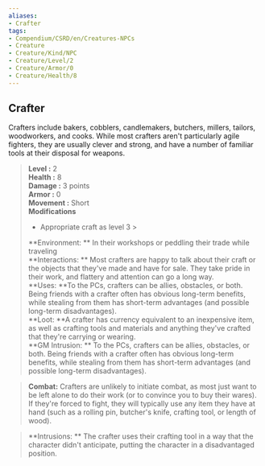 ```yaml
---
aliases:
- Crafter
tags:
- Compendium/CSRD/en/Creatures-NPCs
- Creature
- Creature/Kind/NPC
- Creature/Level/2
- Creature/Armor/0
- Creature/Health/8
---
```


  
## Crafter  
Crafters include bakers, cobblers, candlemakers, butchers, millers, tailors, woodworkers, and cooks. While most crafters aren't particularly agile fighters, they are usually clever and strong, and have a number of familiar tools at their disposal for weapons.  

  
> **Level :** 2  
> **Health :** 8  
> **Damage :** 3 points  
> **Armor :** 0  
> **Movement :** Short  
> **Modifications**  
>- Appropriate craft as level 3 >
>  
> **Environment: ** In their workshops or peddling their trade while traveling  
> **Interactions: ** Most crafters are happy to talk about their craft or the objects that they've made and have for sale. They take pride in their work, and flattery and attention can go a long way.  
> **Uses: **To the PCs, crafters can be allies, obstacles, or both. Being friends with a crafter often has obvious long-term benefits, while stealing from them has short-term advantages (and possible long-term disadvantages).  
> **Loot: **A crafter has currency equivalent to an inexpensive item, as well as crafting tools and materials and anything they've crafted that they're carrying or wearing.  
> **GM Intrusion: ** To the PCs, crafters can be allies, obstacles, or both. Being friends with a crafter often has obvious long-term benefits, while stealing from them has short-term advantages (and possible long-term disadvantages).  

> **Combat:** 
> Crafters are unlikely to initiate combat, as most just want to be left alone to do their work (or to convince you to buy their wares). If they're forced to fight, they will typically use any item they have at hand (such as a rolling pin, butcher's knife, crafting tool, or length of wood).  
  

> **Intrusions: ** 
> The crafter uses their crafting tool in a way that the character didn't anticipate, putting the character in a disadvantaged position.  
